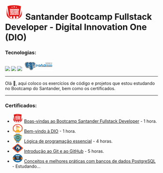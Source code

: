 #  <img src=img/bootcamp-santander-fullstack-developer.png width="60" height="50" > Santander Bootcamp Fullstack Developer - Digital Innovation One (DIO)

 ### Tecnologias:

<img src="https://img.shields.io/badge/Git-F05032?style=for-the-badge&logo=git&logoColor=white"> <img src="https://img.shields.io/badge/GitHub-100000?style=for-the-badge&logo=github&logoColor=white"> <img src="https://img.shields.io/badge/PostgreSQL-316192?style=for-the-badge&logo=postgresql&logoColor=white"> <img src="img/pg_admin_4.jpg" width="100" height="35"> 

<hr>
Olá 👋, aqui coloco os exercícios de código e projetos que estou estudando no Bootcamp do Santander, bem como os certificados.

<hr>

### Certificados:

<ul>
    <li>
        <img src="img/bootcamp-santander-fullstack-developer.png" width="35" height="30">
        <a href="https://certificates.digitalinnovation.one/F3F36FAF">Boas-vindas ao Bootcamp Santander Fullstack Developer</a> - 1 hora.
    </li>
    <li>
        <img src="img/dio.png" width="35" height="30">
        <a href="https://certificates.digitalinnovation.one/7AB87C4B">Bem-vindo à DIO</a> - 1 hora.
    </li>
    <li>
        <img src="img/logica-programacao-essencial.png" width="35" height="30">
        <a href="https://certificates.digitalinnovation.one/2F5F89D5">Lógica de programação essencial</a> - 4 horas.
    </li>
    <li>
        <img src="img/git-github.png" width="35" height="30">
        <a href="https://certificates.digitalinnovation.one/ECCD3E86">Introdução ao Git e ao GitHub</a> - 5 horas.
    </li>
    <li>
        <img src="img/bd_postgresql.png" width="35" height="30">
        <a href="https://certificates.digitalinnovation.one/ECCD3E86">
            Conceitos e melhores práticas com bancos de dados PostgreSQL</a> - Estudando...
    </li>
</ul>


